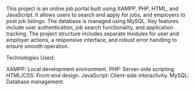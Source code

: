 This project is an online job portal built using XAMPP, PHP, HTML, and JavaScript. It allows users to search and apply for jobs, and employers to post job listings. The database is managed using MySQL. Key features include user authentication, job search functionality, and application tracking. The project structure includes separate modules for user and employer actions, a responsive interface, and robust error handling to ensure smooth operation.

Technologies Used:

XAMPP: Local development environment. PHP: Server-side scripting. HTML/CSS: Front-end design. JavaScript: Client-side interactivity. MySQL: Database management.
